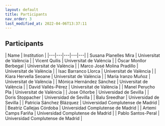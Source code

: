 ```yaml
---
layout: default
title: Participants
nav_order: 3
last_modified_at: 2022-04-06T13:37:11
---
```


## Participants

| Name | Institution |
|---|---|---|---|---|
| Susana Planelles Mira | Universitat de València |
| Vicent Quilis | Universitat de València |
| Òscar Monllor Berbegal | Universitat de València |
| Marco José Molina Pradillo | Universitat de València |
| Isac Barranco Llorca | Universitat de València |
| Kiara Hervella Seoane | Universitat de València |
| María Iranzo Muñoz | Universitat de València |
| Mónica Hernández Sánchez | Universitat de València |
| David Vallés-Pérez | Universitat de València |
| Manel Perucho Pla | Universitat de València |
| Jose Oñorbe | Universidad de Sevilla |
| Doris Stoppacher | Universidad de Sevilla |
| Balu Sreedhar | Universidad de Sevilla |
| Patricia Sánchez Blázquez | Universidad Complutense de Madrid |
| Beatriz Callejas Córdoba | Universidad Complutense de Madrid |
| Artemi Camps Fariña | Universidad Complutense de Madrid |
| Pablo Santos-Peral | Universidad Complutense de Madrid |
